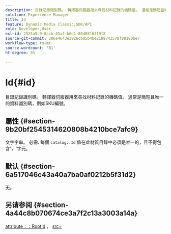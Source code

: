 ```yaml
---
description: 目錄記錄識別碼。 轉譯器伺服器用來尋找材料記錄的機碼值。 通常是簡短且唯一的資料識別碼，例如SKU編號。
solution: Experience Manager
title: Id
feature: Dynamic Media Classic,SDK/API
role: Developer,User
exl-id: 2525a9c9-8acb-45a4-b6d1-80d08f63f9f8
source-git-commit: 206e4643e3926cb85b4be2189743578f88180be7
workflow-type: tm+mt
source-wordcount: '81'
ht-degree: 8%

---
```


# Id{#id}

目錄記錄識別碼。 轉譯器伺服器用來尋找材料記錄的機碼值。 通常是簡短且唯一的資料識別碼，例如SKU編號。

## 屬性 {#section-9b20bf2545314620808b4210bce7afc9}

文字字串。 必需. 每個 `catalog::Id` 值在此材質目錄中必須是唯一的，且不得包含&#39;，&#39;字元。

## 默认 {#section-6a517046c43a40a7ba0af0212b5f31d2}

无。

## 另请参阅 {#section-4a44c8b070674ce3a7f2c13a3003a14a}

[attribute：：RootId](../../../../../ir-api/material-cat/image-rendering-api-ref/c-ir-material-catalog/c-ir-attributes-reference/r-ir-rootid.md#reference-54b42b7125824be593378c1accb70d5a) ， [src=](../../../../../ir-api/http-protocol/image-rendering-api-ref/c-ir-http-protocol-ref/c-ir-http-protocol-command-reference/r-ir-src.md#reference-62c98abad22149d68d405ed6aaff8272)
